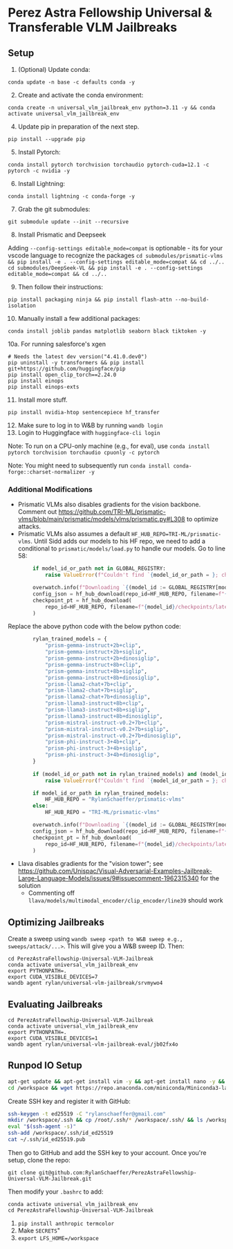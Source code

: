 # Perez Astra Fellowship Universal & Transferable VLM Jailbreaks

## Setup

1. (Optional) Update conda:

`conda update -n base -c defaults conda -y`

2. Create and activate the conda environment:

`conda create -n universal_vlm_jailbreak_env python=3.11 -y && conda activate universal_vlm_jailbreak_env`

4. Update pip in preparation of the next step.

`pip install --upgrade pip`

5. Install Pytorch:

`conda install pytorch torchvision torchaudio pytorch-cuda=12.1 -c pytorch -c nvidia -y`

6. Install Lightning:

`conda install lightning -c conda-forge -y`

7. Grab the git submodules:

`git submodule update --init --recursive`

8. Install Prismatic and Deepseek

Adding `--config-settings editable_mode=compat` is optionable - its for your vscode language to recognize the packages
`cd submodules/prismatic-vlms && pip install -e . --config-settings editable_mode=compat && cd ../..`
`cd submodules/DeepSeek-VL && pip install -e . --config-settings editable_mode=compat && cd ../..`


9. Then follow their instructions:

`pip install packaging ninja && pip install flash-attn --no-build-isolation`

10. Manually install a few additional packages:

`conda install joblib pandas matplotlib seaborn black tiktoken -y`

10a. For running salesforce's xgen
```
# Needs the latest dev version("4.41.0.dev0") 
pip uninstall -y transformers && pip install git+https://github.com/huggingface/pip
pip install open_clip_torch==2.24.0
pip install einops
pip install einops-exts
```

11. Install more stuff. 

`pip install nvidia-htop sentencepiece hf_transfer`

12. Make sure to log in to W&B by running `wandb login`
13. Login to Huggingface with `huggingface-cli login`


Note: To run on a CPU-only machine (e.g., for eval), use `conda install pytorch torchvision torchaudio cpuonly -c pytorch`

Note: You might need to subsequently run `conda install conda-forge::charset-normalizer -y`

### Additional Modifications

- Prismatic VLMs also disables gradients for the vision backbone. Comment out https://github.com/TRI-ML/prismatic-vlms/blob/main/prismatic/models/vlms/prismatic.py#L308 to optimize attacks.
- Prismatic VLMs also assumes a default `HF_HUB_REPO=TRI-ML/prismatic-vlms`. Until Sidd adds our models to his HF repo, we need to add a conditional to `prismatic/models/load.py` to handle our models. Go to line 58: 

```python
        if model_id_or_path not in GLOBAL_REGISTRY:
            raise ValueError(f"Couldn't find `{model_id_or_path = }; check `prismatic.available_model_names()`")

        overwatch.info(f"Downloading `{(model_id := GLOBAL_REGISTRY[model_id_or_path]['model_id'])} from HF Hub")
        config_json = hf_hub_download(repo_id=HF_HUB_REPO, filename=f"{model_id}/config.json", cache_dir=cache_dir)
        checkpoint_pt = hf_hub_download(
            repo_id=HF_HUB_REPO, filename=f"{model_id}/checkpoints/latest-checkpoint.pt", cache_dir=cache_dir
        )
```

Replace the above python code with the below python code:

```python
        rylan_trained_models = {
            "prism-gemma-instruct+2b+clip",
            "prism-gemma-instruct+2b+siglip",
            "prism-gemma-instruct+2b+dinosiglip",
            "prism-gemma-instruct+8b+clip",
            "prism-gemma-instruct+8b+siglip",
            "prism-gemma-instruct+8b+dinosiglip",
            "prism-llama2-chat+7b+clip",
            "prism-llama2-chat+7b+siglip",
            "prism-llama2-chat+7b+dinosiglip",
            "prism-llama3-instruct+8b+clip",
            "prism-llama3-instruct+8b+siglip",
            "prism-llama3-instruct+8b+dinosiglip",
            "prism-mistral-instruct-v0.2+7b+clip",
            "prism-mistral-instruct-v0.2+7b+siglip",
            "prism-mistral-instruct-v0.2+7b+dinosiglip",
            "prism-phi-instruct-3+4b+clip",
            "prism-phi-instruct-3+4b+siglip",
            "prism-phi-instruct-3+4b+dinosiglip",
        }
        
        if (model_id_or_path not in rylan_trained_models) and (model_id_or_path not in GLOBAL_REGISTRY):
            raise ValueError(f"Couldn't find `{model_id_or_path = }; check `prismatic.available_model_names()`")

        if model_id_or_path in rylan_trained_models:
            HF_HUB_REPO = "RylanSchaeffer/prismatic-vlms"
        else:
            HF_HUB_REPO = "TRI-ML/prismatic-vlms"

        overwatch.info(f"Downloading `{(model_id := GLOBAL_REGISTRY[model_id_or_path]['model_id'])} from HF Hub")
        config_json = hf_hub_download(repo_id=HF_HUB_REPO, filename=f"{model_id}/config.json", cache_dir=cache_dir)
        checkpoint_pt = hf_hub_download(
            repo_id=HF_HUB_REPO, filename=f"{model_id}/checkpoints/latest-checkpoint.pt", cache_dir=cache_dir
        )
```

- Llava disables gradients for the "vision tower"; see https://github.com/Unispac/Visual-Adversarial-Examples-Jailbreak-Large-Language-Models/issues/9#issuecomment-1962315340 for the solution
  - Commenting off `llava/models/multimodal_encoder/clip_encoder/line39` should work


## Optimizing Jailbreaks

Create a sweep using `wandb sweep <path to W&B sweep e.g., sweeps/attack/...>`. This will give you a W&B sweep ID. Then:

```
cd PerezAstraFellowship-Universal-VLM-Jailbreak
conda activate universal_vlm_jailbreak_env
export PYTHONPATH=.
export CUDA_VISIBLE_DEVICES=7
wandb agent rylan/universal-vlm-jailbreak/srvmywo4
```


## Evaluating Jailbreaks

```
cd PerezAstraFellowship-Universal-VLM-Jailbreak
conda activate universal_vlm_jailbreak_env
export PYTHONPATH=.
export CUDA_VISIBLE_DEVICES=1
wandb agent rylan/universal-vlm-jailbreak-eval/jb02fx4o
```


## Runpod IO Setup


```bash
apt-get update && apt-get install vim -y && apt-get install nano -y && apt-get install tmux
cd /workspace && wget https://repo.anaconda.com/miniconda/Miniconda3-latest-Linux-x86_64.sh && chmod +x Miniconda3-latest-Linux-x86_64.sh && ./Miniconda3-latest-Linux-x86_64.sh
```

Create SSH key and register it with GitHub:
```bash
ssh-keygen -t ed25519 -C "rylanschaeffer@gmail.com"
mkdir /workspace/.ssh && cp /root/.ssh/* /workspace/.ssh/ && ls /workspace/.ssh/
eval "$(ssh-agent -s)"
ssh-add /workspace/.ssh/id_ed25519
cat ~/.ssh/id_ed25519.pub
```

Then go to GitHub and add the SSH key to your account. Once you're setup, clone the repo:

`git clone git@github.com:RylanSchaeffer/PerezAstraFellowship-Universal-VLM-Jailbreak.git`

Then modify your `.bashrc` to add:

```
conda activate universal_vlm_jailbreak_env
cd PerezAstraFellowship-Universal-VLM-Jailbreak
```


1. `pip install anthropic termcolor`
2. Make `SECRETS`"
3. `export LFS_HOME=/workspace`
